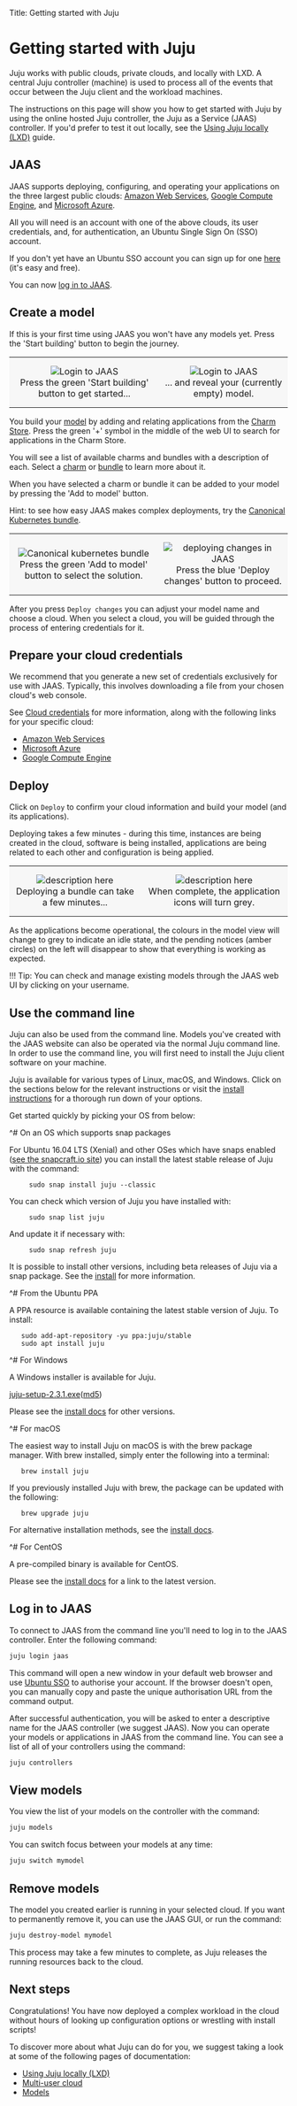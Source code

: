 Title: Getting started with Juju

# Getting started with Juju

Juju works with public clouds, private clouds, and locally with LXD. A central
Juju controller (machine) is used to process all of the events that occur
between the Juju client and the workload machines.

The instructions on this page will show you how to get started with Juju by
using the online hosted Juju controller, the Juju as a Service (JAAS)
controller. If you'd prefer to test it out locally, see the
[Using Juju locally (LXD)][tut-lxd] guide.

## JAAS

JAAS supports deploying, configuring, and operating your applications on the
three largest public clouds: [Amazon Web Services][aws],
[Google Compute Engine][gce], and [Microsoft Azure][azure].

All you will need is an account with one of the above clouds, its user
credentials, and, for authentication, an Ubuntu Single Sign On (SSO) account.

If you don't yet have an Ubuntu SSO account you can sign up for one
[here][ubuntuSSO] (it's easy and free).

You can now [log in to JAAS][jaaslogin].

## Create a model

If this is your first time using JAAS you won't have any models yet. Press the
'Start building' button to begin the journey.

<style>
table th, table td {
    background: #f7f7f7;
    border: 0px solid;
    padding: 15px 10px;
}

table.logos {
    background: #f7f7f7;
    border: 0px solid;
    padding: 4px 4px;
}

table.logos th, table.logos td{
    align="center";
    valign="center";
    border: 8px;
    border-style: solid;
    border-color: #ffffff;
  }
</style>

<table width="500" border-width="0px" cellpadding="5">

<tr>

<td align="center" valign="center" border-width="0px" >
<img src="./media/jaas-login-1.png" alt="Login to JAAS" />
<br />
Press the green 'Start building' button to get started...
</td>

<td align="center" valign="center" border-width="0px">
<img src="./media/jaas-login-2.png" alt="Login to JAAS" />
<br />
... and reveal your (currently empty) model.
</td>

</tr>

</table>

You build your [model][models] by adding and relating applications from the
[Charm Store][charmstore]. Press the green '+' symbol in the middle of the web
UI to search for applications in the Charm Store.

You will see a list of available charms and bundles with a description of each.
Select a [charm][charms] or [bundle][charms-bundles] to learn more about it.

When you have selected a charm or bundle it can be added to your model by
pressing the 'Add to model' button.

Hint: to see how easy JAAS makes complex deployments, try the
[Canonical Kubernetes bundle][k8].

<table width="500" border-width="0px" cellpadding="5">

<tr>

<td align="center" valign="center" border-width="0px" >
<img src="./media/jaas-kubernetes.png" alt="Canonical kubernetes bundle" />
<br />
Press the green 'Add to model' button to select the solution.
</td>

<td align="center" valign="center" border-width="0px">
<img src="./media/jaas-deploy-changes.png" alt="deploying changes in JAAS" />
<br />
Press the blue 'Deploy changes' button to proceed.
</td>

</tr>

</table>

After you press `Deploy changes` you can adjust your model name and choose a
cloud. When you select a cloud, you will be guided through the process of
entering credentials for it.

## Prepare your cloud credentials

We recommend that you generate a new set of credentials exclusively for use
with JAAS. Typically, this involves downloading a file from your chosen cloud's
web console.

See [Cloud credentials][credentials] for more information, along with the
following links for your specific cloud:

- [Amazon Web Services][aws-creds]
- [Microsoft Azure][azure-creds]
- [Google Compute Engine][gce-creds]

## Deploy

Click on `Deploy` to confirm your cloud information and build your model (and
its applications).

Deploying takes a few minutes - during this time, instances are being
created in the cloud, software is being installed, applications are being
related to each other and configuration is being applied.

<table width="500" border-width="0px" cellpadding="5">

<tr>

<td align="center" valign="center" border-width="0px" >
<img src="./media/jaas-deploy-1.png" alt="description here" />
<br />
Deploying a bundle can take a few minutes...
</td>

<td align="center" valign="center" border-width="0px">
<img src="./media/jaas-deploy-2.png" alt="description here" />
<br />
When complete, the application icons will turn grey.
</td>

</tr>

</table>

As the applications become operational, the colours in the model view will
change to grey to indicate an idle state, and the pending notices (amber
circles) on the left will disappear to show that everything is working as
expected.

!!! Tip:
    You can check and manage existing models through the JAAS web UI by
    clicking on your username.

## Use the command line

Juju can also be used from the command line. Models you've created with the
JAAS website can also be operated via the normal Juju command line. In order
to use the command line, you will first need to install the Juju client
software on your machine.

Juju is available for various types of Linux, macOS, and Windows.
Click on the sections below for the relevant instructions or visit the
[install instructions][install] for a thorough run down of your options.

Get started quickly by picking your OS from below:

<style>
details  {
    padding-bottom: 6px;
}
</style>

^# On an OS which supports snap packages

   For Ubuntu 16.04 LTS (Xenial) and other OSes which have snaps enabled
   ([see the snapcraft.io site][snapcraft]) you can install the latest
   stable release of Juju with the command:

         sudo snap install juju --classic

   You can check which version of Juju you have installed with:

         sudo snap list juju

   And update it if necessary with:

         sudo snap refresh juju

   It is possible to install other versions, including beta releases of
   Juju via a snap package. See the [install][install] for more information.


^# From the Ubuntu PPA

   A PPA resource is available containing the latest stable version of
   Juju. To install:

       sudo add-apt-repository -yu ppa:juju/stable
       sudo apt install juju

^# For Windows

   A Windows installer is available for Juju.

   [juju-setup-2.3.1.exe](https://launchpad.net/juju/2.3/2.3.1/+download/juju-setup-2.3.1-signed.exe)([md5](https://launchpad.net/juju/2.3/2.3.1/+download/juju-setup-2.3.1-signed.exe/+md5))

   Please see the [install docs][install] for other
   versions.

^# For macOS

   The easiest way to install Juju on macOS is with the brew package
   manager. With brew installed, simply enter the following into a
   terminal:

       brew install juju

   If you previously installed Juju with brew, the package can be
   updated with the following:

       brew upgrade juju

   For alternative installation methods, see the [install docs][install].

^# For CentOS

   A pre-compiled binary is available for CentOS.

   Please see the [install docs][install] for a link to the latest
   version.


## Log in to JAAS

To connect to JAAS from the command line you'll need to log in to the JAAS
controller. Enter the following command:

```bash
juju login jaas
```

This command will open a new window in your default web browser and use
[Ubuntu SSO][ubuntuSSO] to authorise your account. If the browser doesn't open,
you can manually copy and paste the unique authorisation URL from the command
output.

After successful authentication, you will be asked to enter a descriptive name
for the JAAS controller (we suggest JAAS). Now you can operate your models or
applications in JAAS from the command line. You can see a list of all of your
controllers using the command:

```bash
juju controllers
```

## View models

You view the list of your models on the controller with the command:

```bash
juju models
```

You can switch focus between your models at any time:

```bash
juju switch mymodel
```

## Remove models

The model you created earlier is running in your selected cloud. If you want
to permanently remove it, you can use the JAAS GUI, or run the command:

```bash
juju destroy-model mymodel
```

This process may take a few minutes to complete, as Juju releases
the running resources back to the cloud.

## Next steps

Congratulations! You have now deployed a complex workload in the cloud without
hours of looking up configuration options or wrestling with install scripts!

To discover more about what Juju can do for you, we suggest taking a look at
some of the following pages of documentation:

 - [Using Juju locally (LXD)][tut-lxd]
 - [Multi-user cloud][tut-users]
 - [Models][models]


<!-- LINKS -->

[azure]: ./help-azure.html "Using the Microsoft Azure public cloud"
[aws]: ./help-aws.html "Using Amazon AWS with Juju"
[charms-bundles]: ./charms-bundles.html "Charm bundles"
[k8]: https://jujucharms.com/canonical-kubernetes/
[charms]: ./charms.html "Introduction to charms"
[credentials]: ./credentials.html
[gce]: ./help-google.html "Using the Google Compute Engine public cloud"
[jaascli]: ./jaas-cli.html "Using JAAS from the command line"
[jaaslogin]: https://jujucharms.com/login "JAAS login page"
[models]: ./models.html "Introduction to Juju models"
[ubuntuSSO]: https://login.ubuntu.com/ "Ubuntu single sign on"
[users]: ./users-models.html "Users and models"
[gcedashboard]: https://console.cloud.google.com
[gcecredentials]: https://console.developers.google.com/apis/credentials
[install]: ./reference-install.html
[tut-lxd]: ./tut-lxd.md
[tut-users]: ./tut-users.md
[models]: ./models.md
[snapcraft]: https://snapcraft.io
[aws-creds]: ./help-aws.html#credentials
[azure-creds]: ./help-azure.html#credentials
[gce-creds]: ./help-google.html#download-credentials
[charmstore]: https://jujucharms.com/store
